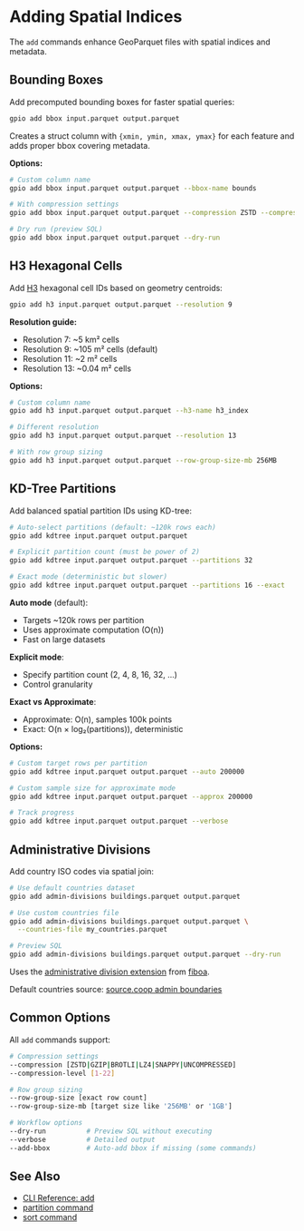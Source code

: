 # Adding Spatial Indices

The `add` commands enhance GeoParquet files with spatial indices and metadata.

## Bounding Boxes

Add precomputed bounding boxes for faster spatial queries:

```bash
gpio add bbox input.parquet output.parquet
```

Creates a struct column with `{xmin, ymin, xmax, ymax}` for each feature and adds proper bbox covering metadata.

**Options:**

```bash
# Custom column name
gpio add bbox input.parquet output.parquet --bbox-name bounds

# With compression settings
gpio add bbox input.parquet output.parquet --compression ZSTD --compression-level 15

# Dry run (preview SQL)
gpio add bbox input.parquet output.parquet --dry-run
```

## H3 Hexagonal Cells

Add [H3](https://h3geo.org/) hexagonal cell IDs based on geometry centroids:

```bash
gpio add h3 input.parquet output.parquet --resolution 9
```

**Resolution guide:**

- Resolution 7: ~5 km² cells
- Resolution 9: ~105 m² cells (default)
- Resolution 11: ~2 m² cells
- Resolution 13: ~0.04 m² cells

**Options:**

```bash
# Custom column name
gpio add h3 input.parquet output.parquet --h3-name h3_index

# Different resolution
gpio add h3 input.parquet output.parquet --resolution 13

# With row group sizing
gpio add h3 input.parquet output.parquet --row-group-size-mb 256MB
```

## KD-Tree Partitions

Add balanced spatial partition IDs using KD-tree:

```bash
# Auto-select partitions (default: ~120k rows each)
gpio add kdtree input.parquet output.parquet

# Explicit partition count (must be power of 2)
gpio add kdtree input.parquet output.parquet --partitions 32

# Exact mode (deterministic but slower)
gpio add kdtree input.parquet output.parquet --partitions 16 --exact
```

**Auto mode** (default):
- Targets ~120k rows per partition
- Uses approximate computation (O(n))
- Fast on large datasets

**Explicit mode**:
- Specify partition count (2, 4, 8, 16, 32, ...)
- Control granularity

**Exact vs Approximate**:
- Approximate: O(n), samples 100k points
- Exact: O(n × log₂(partitions)), deterministic

**Options:**

```bash
# Custom target rows per partition
gpio add kdtree input.parquet output.parquet --auto 200000

# Custom sample size for approximate mode
gpio add kdtree input.parquet output.parquet --approx 200000

# Track progress
gpio add kdtree input.parquet output.parquet --verbose
```

## Administrative Divisions

Add country ISO codes via spatial join:

```bash
# Use default countries dataset
gpio add admin-divisions buildings.parquet output.parquet

# Use custom countries file
gpio add admin-divisions buildings.parquet output.parquet \
  --countries-file my_countries.parquet

# Preview SQL
gpio add admin-divisions buildings.parquet output.parquet --dry-run
```

Uses the [administrative division extension](https://github.com/fiboa/administrative-division-extension) from [fiboa](https://github.com/fiboa).

Default countries source: [source.coop admin boundaries](https://data.source.coop/cholmes/admin-boundaries/countries.parquet)

## Common Options

All `add` commands support:

```bash
# Compression settings
--compression [ZSTD|GZIP|BROTLI|LZ4|SNAPPY|UNCOMPRESSED]
--compression-level [1-22]

# Row group sizing
--row-group-size [exact row count]
--row-group-size-mb [target size like '256MB' or '1GB']

# Workflow options
--dry-run          # Preview SQL without executing
--verbose          # Detailed output
--add-bbox         # Auto-add bbox if missing (some commands)
```

## See Also

- [CLI Reference: add](../cli/add.md)
- [partition command](partition.md)
- [sort command](sort.md)

